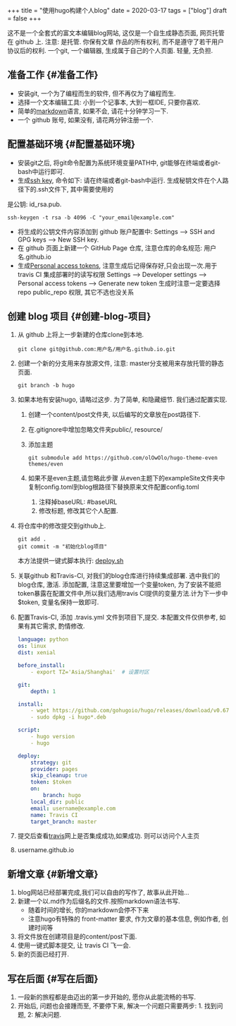 +++
title = "使用hugo构建个人blog"
date = 2020-03-17
tags = ["blog"]
draft = false
+++

这不是一个全套式的富文本编辑blog网站, 这仅是一个自生成静态页面, 网页托管在 github 上. 注意: 是托管. 你保有文章
作品的所有权利, 而不是遵守了若干用户协议后的权利.
   一个git, 一个编辑器, 生成属于自己的个人页面. 轻量, 无负担.


## 准备工作 {#准备工作}

-   安装git, 一个为了编程而生的软件, 但不再仅为了编程而生.
-   选择一个文本编辑工具: 小到一个记事本, 大到一框IDE, 只要你喜欢.
-   简单的[markdown](https://learnxinyminutes.com/docs/zh-cn/markdown-cn/)语言, 如果不会, 请花十分钟学习一下.
-   一个 github 账号, 如果没有, 请花两分钟注册一个.


## 配置基础环境 {#配置基础环境}

-   安装git之后, 将git命令配置为系统环境变量PATH中, git能够在终端或者git-bash中运行即可.
-   生成[ssh key](https://help.github.com/en/github/authenticating-to-github/generating-a-new-ssh-key-and-adding-it-to-the-ssh-agent), 命令如下: 请在终端或者git-bash中运行. 生成秘钥文件在个人路径下的.ssh文件下, 其中需要使用的

是公钥: id\_rsa.pub.

```nil
ssh-keygen -t rsa -b 4096 -C "your_email@example.com"
```

-   将生成的公钥文件内容添加到 github 账户配置中: Settings --> SSH and GPG keys --> New SSH key.
-   在 github 页面上新建一个 GitHub Page 仓库, 注意仓库的命名规范: 用户名.github.io
-   生成[Personal access tokens](https://github.com/settings/tokens), 注意生成后记得保存好,只会出现一次.用于 travis CI 集成部署时的读写权限
    Settings --> Developer settings --> Personal access tokens --> Generate new token
    生成时注意一定要选择repo public\_repo 权限, 其它不选也没关系


## 创建 blog 项目 {#创建-blog-项目}

1.  从 github 上将上一步新建的仓库clone到本地.

    ```shell
    git clone git@github.com:用户名/用户名.github.io.git
    ```
2.  创建一个新的分支用来存放源文件, 注意: master分支被用来存放托管的静态页面.

    ```shell
    git branch -b hugo
    ```
3.  如果本地有安装hugo, 请略过这步. 为了简单, 和隐藏细节. 我们通过配置实现.
    1.  创建一个content/post文件夹, 以后编写的文章放在post路径下.
    2.  在.gitignore中增加忽略文件夹public/, resource/
    3.  添加主题

        ```shell
        git submodule add https://github.com/olOwOlo/hugo-theme-even themes/even
        ```
    4.  如果不是even主题,请忽略此步骤
        从even主题下的exampleSite文件夹中复制config.toml到blog根路径下替换原来文件配置config.toml
        1.  注释掉baseURL: #baseURL
        2.  修改标题, 修改其它个人配置.
4.  将仓库中的修改提交到github上.

    ```shell
    git add .
    git commit -m "初始化blog项目"
    ```

    本方法提供一键式脚本执行: [deploy.sh](https://github.com/lijwxg/lijwxg.github.io/blob/hugo/deploy.sh)
5.  关联github 和Travis-CI, 对我们的blog仓库进行持续集成部署.
    选中我们的blog仓库, 激活. 添加配置, 注意这里要增加一个变量token, 为了安装不能把token暴露在配置文件中,所以我们选用travis CI提供的变量方法.计为下一步中$token, 变量名保持一致即可.
6.  配置Travis-CI, 添加 .travis.yml 文件到项目下,提交. 本配置文件仅供参考, 如果有其它需求, 酌情修改.

    ```yaml
    language: python
    os: linux
    dist: xenial

    before_install:
    ​    - export TZ='Asia/Shanghai'  # 设置时区

    git:
        depth: 1

    install:
    ​    - wget https://github.com/gohugoio/hugo/releases/download/v0.67.1/hugo_0.67.1_Linux-64bit.deb
    ​    - sudo dpkg -i hugo*.deb

    script:
    ​    - hugo version
    ​    - hugo

    deploy:
        strategy: git
        provider: pages
        skip_cleanup: true
        token: $token
        on:
            branch: hugo
        local_dir: public
        email: username@example.com
        name: Travis CI
        target_branch: master
    ```
7.  提交后查看[travis](https://www.travis-ci.org/)网上是否集成成功,如果成功. 则可以访问个人主页
8.  username.github.io


## 新增文章 {#新增文章}

1.  blog网站已经部署完成,我们可以自由的写作了, 故事从此开始...
2.  新建一个以.md作为后缀名的文件.按照markdown语法书写.
    -   随着时间的增长, 你的markdown会停不下来
    -   注意hugo有特殊的 front-matter 要求, 作为文章的基本信息, 例如作者, 创建时间等
3.  将文件放在创建项目是的content/post下面.
4.  使用一键式脚本提交, 让 travis CI 飞一会.
5.  新的页面已经打开.


## 写在后面 {#写在后面}

1.  一段新的旅程都是由迈出的第一步开始的, 愿你从此能流畅的书写.
2.  开始后, 问题也会接踵而至, 不要停下来, 解决一个问题只需要两步: 1. 找到问题, 2: 解决问题.
